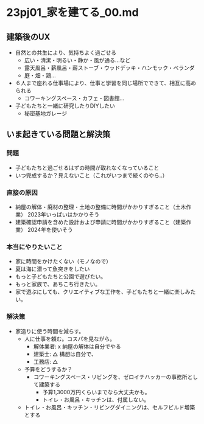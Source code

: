 # 23pj01_家を建てる_00.md
## 建築後のUX
- 自然との共生により、気持ちよく過ごせる
  - 広い・清潔・明るい・静か・風が通る...など
  - 露天風呂・薪風呂・薪ストーブ・ウッドデッキ・ハンモック・ベランダ
  - 庭・畑・鶏...
- ６人まで座れる仕事場により、仕事と学習を同じ場所でできて、相互に高められる
  - コワーキングスペース・カフェ・図書館...
- 子どもたちと一緒に研究したりDIYしたい
  - 秘密基地ガレージ

## いま起きている問題と解決策
### 問題
- 子どもたちと過ごせるはずの時間が取れなくなっていること
- いつ完成するか？見えないこと（これがいつまで続くのやら..）

### 直接の原因
- 納屋の解体・廃材の整理・土地の整備に時間がかかりすぎること（土木作業） 2023年いっぱいはかかりそう
- 建築確認申請を含めた設計および申請に時間がかかりすぎること（建築作業） 2024年を使いそう

### 本当にやりたいこと
- 家に時間をかけたくない（モノなので）
- 夏は海に潜って魚突きをしたい
- もっと子どもたちと公園で遊びたい。
- もっと家族で、あちこち行きたい。
- 家で遊ぶにしても、クリエイティブな工作を、子どもたちと一緒に楽しみたい。

### 解決策
- 家造りに使う時間を減らす。
  - 人に仕事を頼む。コスパを見ながら。
    - 解体業者: x 納屋の解体は自分でやる
    - 建築士: △ 構想は自分で、
    - 工務店: △
  - 予算をどうするか？
    - コワーキングスペース・リビングを、ゼロイチハッカーの事務所として建築する
      - 予算1,3000万円くらいまでなら大丈夫かも。
      - トイレ・お風呂・キッチンは、付属しない。
  - トイレ・お風呂・キッチン・リビングダイニングは、セルフビルド増築とする



